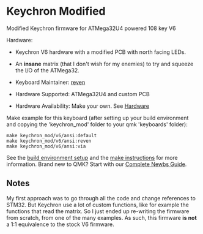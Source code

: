 # Keychron Modified

Modified Keychron firmware for ATMega32U4 powered 108 key V6

Hardware:
  * Keychron V6 hardware with a modified PCB with north facing LEDs.
  * An **insane** matrix (that I don't wish for my enemies) to try and squeeze the I/O of the ATMega32.
  
* Keyboard Maintainer: [reven](https://github.com/reven)
* Hardware Supported: ATMega32U4 and custom PCB
* Hardware Availability: Make your own. See [Hardware](https://github.com/reven/V6-conversion/Hardware)

Make example for this keyboard (after setting up your build environment and copying the 'keychron_mod' folder to your qmk 'keyboards' folder):

    make keychron_mod/v6/ansi:default
    make keychron_mod/v6/ansi:reven
    make keychron_mod/v6/ansi:via

See the [build environment setup](https://docs.qmk.fm/#/getting_started_build_tools) and the [make instructions](https://docs.qmk.fm/#/getting_started_make_guide) for more information. Brand new to QMK? Start with our [Complete Newbs Guide](https://docs.qmk.fm/#/newbs).

## Notes
My first approach was to go through all the code and change references to STM32. But Keychron use a lot of custom functions, like for example the functions that read the matrix. So I just ended up re-writing the firmware from scratch, from one of the many examples. As such, this firmware **is not** a 1:1 equivalence to the stock V6 firmware.